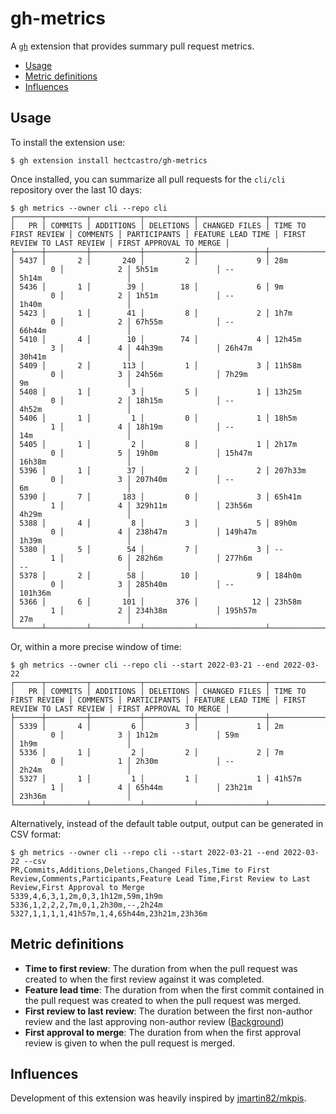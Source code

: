 # gh-metrics

A [`gh`](https://cli.github.com/) extension that provides summary pull request metrics.

- [Usage](#usage)
- [Metric definitions](#metric-definitions)
- [Influences](#influences)

## Usage

To install the extension use:

```console
$ gh extension install hectcastro/gh-metrics
```

Once installed, you can summarize all pull requests for the `cli/cli` repository over the last 10 days:

```console
$ gh metrics --owner cli --repo cli
┌──────┬─────────┬───────────┬───────────┬───────────────┬──────────────────────┬──────────┬──────────────┬───────────────────┬─────────────────────────────┬─────────────────────────┐
│   PR │ COMMITS │ ADDITIONS │ DELETIONS │ CHANGED FILES │ TIME TO FIRST REVIEW │ COMMENTS │ PARTICIPANTS │ FEATURE LEAD TIME │ FIRST REVIEW TO LAST REVIEW │ FIRST APPROVAL TO MERGE │
├──────┼─────────┼───────────┼───────────┼───────────────┼──────────────────────┼──────────┼──────────────┼───────────────────┼─────────────────────────────┼─────────────────────────┤
│ 5437 │       2 │       240 │         2 │             9 │ 28m                  │        0 │            2 │ 5h51m             │ --                          │ 5h14m                   │
│ 5436 │       1 │        39 │        18 │             6 │ 9m                   │        0 │            2 │ 1h51m             │ --                          │ 1h40m                   │
│ 5423 │       1 │        41 │         8 │             2 │ 1h7m                 │        0 │            2 │ 67h55m            │ --                          │ 66h44m                  │
│ 5410 │       4 │        10 │        74 │             4 │ 12h45m               │        3 │            4 │ 44h39m            │ 26h47m                      │ 30h41m                  │
│ 5409 │       2 │       113 │         1 │             3 │ 11h58m               │        0 │            3 │ 24h56m            │ 7h29m                       │ 9m                      │
│ 5408 │       1 │         3 │         5 │             1 │ 13h25m               │        0 │            2 │ 18h15m            │ --                          │ 4h52m                   │
│ 5406 │       1 │         1 │         0 │             1 │ 18h5m                │        1 │            4 │ 18h19m            │ --                          │ 14m                     │
│ 5405 │       1 │         2 │         8 │             1 │ 2h17m                │        0 │            5 │ 19h0m             │ 15h47m                      │ 16h38m                  │
│ 5396 │       1 │        37 │         2 │             2 │ 207h33m              │        0 │            3 │ 207h40m           │ --                          │ 6m                      │
│ 5390 │       7 │       183 │         0 │             3 │ 65h41m               │        1 │            4 │ 329h11m           │ 23h56m                      │ 4h29m                   │
│ 5388 │       4 │         8 │         3 │             5 │ 89h0m                │        0 │            4 │ 238h47m           │ 149h47m                     │ 1h39m                   │
│ 5380 │       5 │        54 │         7 │             3 │ --                   │        1 │            6 │ 282h6m            │ 277h6m                      │ --                      │
│ 5378 │       2 │        58 │        10 │             9 │ 184h0m               │        0 │            3 │ 285h40m           │ --                          │ 101h36m                 │
│ 5366 │       6 │       101 │       376 │            12 │ 23h58m               │        1 │            2 │ 234h38m           │ 195h57m                     │ 27m                     │
└──────┴─────────┴───────────┴───────────┴───────────────┴──────────────────────┴──────────┴──────────────┴───────────────────┴─────────────────────────────┴─────────────────────────┘
```

Or, within a more precise window of time:

```console
$ gh metrics --owner cli --repo cli --start 2022-03-21 --end 2022-03-22
┌──────┬─────────┬───────────┬───────────┬───────────────┬──────────────────────┬──────────┬──────────────┬───────────────────┬─────────────────────────────┬─────────────────────────┐
│   PR │ COMMITS │ ADDITIONS │ DELETIONS │ CHANGED FILES │ TIME TO FIRST REVIEW │ COMMENTS │ PARTICIPANTS │ FEATURE LEAD TIME │ FIRST REVIEW TO LAST REVIEW │ FIRST APPROVAL TO MERGE │
├──────┼─────────┼───────────┼───────────┼───────────────┼──────────────────────┼──────────┼──────────────┼───────────────────┼─────────────────────────────┼─────────────────────────┤
│ 5339 │       4 │         6 │         3 │             1 │ 2m                   │        0 │            3 │ 1h12m             │ 59m                         │ 1h9m                    │
│ 5336 │       1 │         2 │         2 │             2 │ 7m                   │        0 │            1 │ 2h30m             │ --                          │ 2h24m                   │
│ 5327 │       1 │         1 │         1 │             1 │ 41h57m               │        1 │            4 │ 65h44m            │ 23h21m                      │ 23h36m                  │
└──────┴─────────┴───────────┴───────────┴───────────────┴──────────────────────┴──────────┴──────────────┴───────────────────┴─────────────────────────────┴─────────────────────────┘
```

Alternatively, instead of the default table output, output can be generated in CSV format:

```console
$ gh metrics --owner cli --repo cli --start 2022-03-21 --end 2022-03-22 --csv
PR,Commits,Additions,Deletions,Changed Files,Time to First Review,Comments,Participants,Feature Lead Time,First Review to Last Review,First Approval to Merge
5339,4,6,3,1,2m,0,3,1h12m,59m,1h9m
5336,1,2,2,2,7m,0,1,2h30m,--,2h24m
5327,1,1,1,1,41h57m,1,4,65h44m,23h21m,23h36m
```

## Metric definitions

- **Time to first review**: The duration from when the pull request was created to when the first review against it was completed.
- **Feature lead time**: The duration from when the first commit contained in the pull request was created to when the pull request was merged.
- **First review to last review**: The duration between the first non-author review and the last approving non-author review ([Background](https://github.com/hectcastro/gh-metrics/issues/13)) 
- **First approval to merge**: The duration from when the first approval review is given to when the pull request is merged.

## Influences

Development of this extension was heavily inspired by [jmartin82/mkpis](https://github.com/jmartin82/mkpis).
